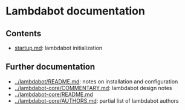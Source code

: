 # Lambdabot documentation

## Contents

- [startup.md](startup.md): lambdabot initialization

## Further documentation

- [../lambdabot/README.md](../lambdabot/README.md): notes on installation and configuration
- [../lambdabot-core/COMMENTARY.md](../lambdabot-core/COMMENTARY.md): lambdabot design notes
- [../lambdabot-core/README.md](../lambdabot-core/README.md)
- [../lambdabot-core/AUTHORS.md](../lambdabot-core/AUTHORS.md): partial list of lambdabot authors
